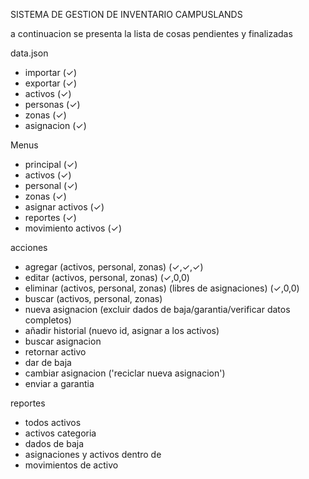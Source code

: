 SISTEMA DE GESTION DE INVENTARIO CAMPUSLANDS

a continuacion se presenta la lista de cosas pendientes y finalizadas

data.json
- importar (✓)
- exportar (✓)
- activos (✓)
- personas (✓)
- zonas (✓)
- asignacion (✓)
  
Menus
- principal (✓)
- activos (✓)
- personal (✓)
- zonas (✓)
- asignar activos (✓)
- reportes (✓)
- movimiento activos (✓)

acciones 
- agregar (activos, personal, zonas) (✓,✓,✓)
- editar (activos, personal, zonas) (✓,0,0)
- eliminar (activos, personal, zonas) (libres de asignaciones) (✓,0,0)
- buscar (activos, personal, zonas)
- nueva asignacion (excluir dados de baja/garantia/verificar datos completos)
- añadir historial (nuevo id, asignar a los activos)
- buscar asignacion
- retornar activo
- dar de baja
- cambiar asignacion ('reciclar nueva asignacion')
- enviar a garantia

reportes
- todos activos
- activos categoria
- dados de baja
- asignaciones y activos dentro de
- movimientos de activo

